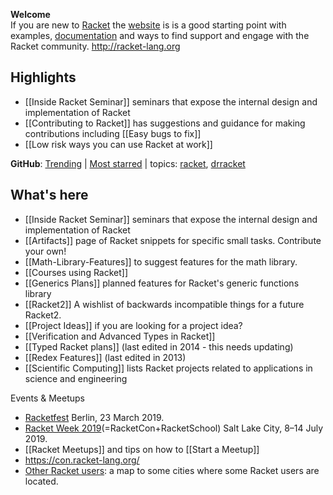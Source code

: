 **Welcome**  
If you are new to [Racket](http://racket-lang.org) the [website](http://racket-lang.org) is is a good starting point with examples, [documentation](https://docs.racket-lang.org/) and ways to find support and engage with the Racket community. <http://racket-lang.org>

## Highlights

* [[Inside Racket Seminar]] seminars that expose the internal design and implementation of Racket
* [[Contributing to Racket]] has suggestions and guidance for making contributions including [[Easy bugs to fix]] 
* [[Low risk ways you can use Racket at work]]  

**GitHub**: [Trending](https://github.com/trending/racket?since=monthly) | [Most starred](https://github.com/search?l=racket&q=stars%3A%3E1&s=stars&type=Repositories) | topics: [racket](https://github.com/topics/racket), [drracket](https://github.com/topics/drracket)

## What's here
* [[Inside Racket Seminar]] seminars that expose the internal design and implementation of Racket
* [[Artifacts]] page of Racket snippets for specific small tasks.  Contribute your own!
* [[Math-Library-Features]] to suggest features for the math library.
* [[Courses using Racket]] 
* [[Generics Plans]] planned features for Racket's generic functions library
* [[Racket2]] A wishlist of backwards incompatible things for a future Racket2.
* [[Project Ideas]] if you are looking for a project idea?
* [[Verification and Advanced Types in Racket]]
* [[Typed Racket plans]] (last edited in 2014 - this needs updating)
* [[Redex Features]] (last edited in 2013)
* [[Scientific Computing]] lists Racket projects related to applications in science and engineering

Events & Meetups 
* [Racketfest](https://racketfest.com/) Berlin, 23 March 2019.
* [Racket Week 2019](https://con.racket-lang.org/2019/)(=RacketCon+RacketSchool) Salt Lake City, 8–14 July 2019.
* [[Racket Meetups]] and tips on how to [[Start a Meetup]] 
* <https://con.racket-lang.org/>
* [Other Racket users](https://drive.google.com/open?id=1i3zN11e_6te5ytduAiv1cidrIi4&usp=sharing):
a map to some cities where some Racket users are located.
 